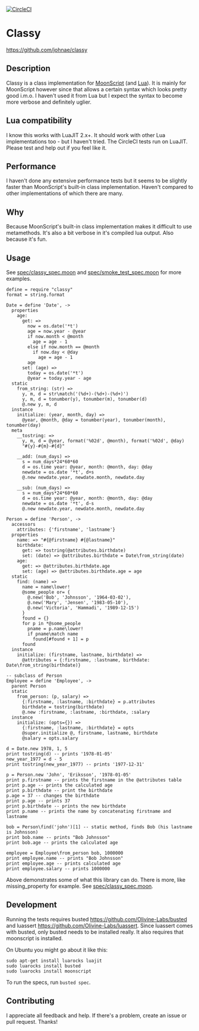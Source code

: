 [![CircleCI](https://circleci.com/gh/johnae/classy.svg?style=svg)](https://circleci.com/gh/johnae/classy)

# Classy

https://github.com/johnae/classy

## Description
Classy is a class implementation for [MoonScript](https://github.com/leafo/moonscript) (and [Lua](http://www.lua.org)). It is mainly for MoonScript however since that allows a certain syntax which looks pretty good i.m.o. I haven't used it from Lua but I expect the syntax to become more verbose and definitely uglier.

## Lua compatibility

I know this works with LuaJIT 2.x+. It should work with other Lua implementations too - but I haven't tried. The CircleCI tests run on LuaJIT. Please test and help out if you feel like it.

## Performance

I haven't done any extensive performance tests but it seems to be slightly faster than MoonScript's built-in class implementation. Haven't compared to other implementations of which there are many.

## Why

Because MoonScript's built-in class implementation makes it difficult to use metamethods. It's also a bit verbose in it's compiled lua output. Also because it's fun.

## Usage

See [spec/classy_spec.moon](spec/classy_spec.moon) and [spec/smoke_test_spec.moon](spec/smoke_test_spec.moon) for more examples.

```moonscript
define = require "classy"
format = string.format

Date = define 'Date', ->
  properties
    age:
      get: =>
        now = os.date('*t')
        age = now.year - @year
        if now.month < @month
          age = age - 1
        else if now.month == @month
          if now.day < @day
            age = age - 1
        age
      set: (age) =>
        today = os.date('*t')
        @year = today.year - age
  static
    from_string: (str) =>
      y, m, d = str\match('(%d+)-(%d+)-(%d+)')
      y, m, d = tonumber(y), tonumber(m), tonumber(d)
      @.new y, m, d
  instance
    initialize: (year, month, day) =>
      @year, @month, @day = tonumber(year), tonumber(month), tonumber(day)
  meta
    __tostring: =>
      y, m, d = @year, format('%02d', @month), format('%02d', @day)
      "#{y}-#{m}-#{d}"

    __add: (num_days) =>
      s = num_days*24*60*60
      d = os.time year: @year, month: @month, day: @day
      newdate = os.date '*t', d+s
      @.new newdate.year, newdate.month, newdate.day

    __sub: (num_days) =>
      s = num_days*24*60*60
      d = os.time year: @year, month: @month, day: @day
      newdate = os.date '*t', d-s
      @.new newdate.year, newdate.month, newdate.day

Person = define 'Person', ->
  accessors
    attributes: {'firstname', 'lastname'}
  properties
    name: => "#{@firstname} #{@lastname}"
    birthdate:
      get: => tostring(@attributes.birthdate)
      set: (date) => @attributes.birthdate = Date\from_string(date)
    age:
      get: => @attributes.birthdate.age
      set: (age) => @attributes.birthdate.age = age
  static
    find: (name) =>
      name = name\lower!
      @some_people or= {
        @.new('Bob', 'Johnsson', '1964-03-02'),
        @.new('Mary', 'Jensen', '1983-05-10'),
        @.new('Victoria', 'Hammadi', '1989-12-15')
      }
      found = {}
      for p in *@some_people
        pname = p.name\lower!
        if pname\match name
          found[#found + 1] = p
      found
  instance
    initialize: (firstname, lastname, birthdate) =>
      @attributes = {:firstname, :lastname, birthdate: Date\from_string(birthdate)}

-- subclass of Person
Employee = define 'Employee', ->
  parent Person
  static
    from_person: (p, salary) =>
      {:firstname, :lastname, :birthdate} = p.attributes
      birthdate = tostring(birthdate)
      @.new :firstname, :lastname, :birthdate, :salary
  instance
    initialize: (opts={}) =>
      {:firstname, :lastname, :birthdate} = opts
      @super.initialize @, firstname, lastname, birthdate
      @salary = opts.salary

d = Date.new 1978, 1, 5
print tostring(d) -- prints '1978-01-05'
new_year_1977 = d - 5
print tostring(new_year_1977) -- prints '1977-12-31'

p = Person.new 'John', 'Eriksson', '1978-01-05'
print p.firstname -- prints the firstname in the @attributes table
print p.age -- prints the calculated age
print p.birthdate -- print the birthdate
p.age = 37 -- changes the birthdate
print p.age -- prints 37
print p.birthdate -- prints the new birthdate
print p.name -- prints the name by concatenating firstname and lastname

bob = Person\find('john')[1] -- static method, finds Bob (his lastname is Johnsson)
print bob.name -- prints "Bob Johnsson"
print bob.age -- prints the calculated age

employee = Employee\from_person bob, 1000000
print employee.name -- prints "Bob Johnsson"
print employee.age -- prints calculated age
print employee.salary -- prints 1000000
```

Above demonstrates some of what this library can do. There is more, like missing_property for example. See [spec/classy_spec.moon](spec/classy_spec.moon).

## Development

Running the tests requires busted https://github.com/Olivine-Labs/busted and luassert https://github.com/Olivine-Labs/luassert.
Since luassert comes with busted, only busted needs to be installed really. It also requires that moonscript is installed.

On Ubuntu you might go about it like this:

```shell
sudo apt-get install luarocks luajit
sudo luarocks install busted
sudo luarocks install moonscript
```

To run the specs, run `busted spec`.


## Contributing

I appreciate all feedback and help. If there's a problem, create an issue or pull request. Thanks!
